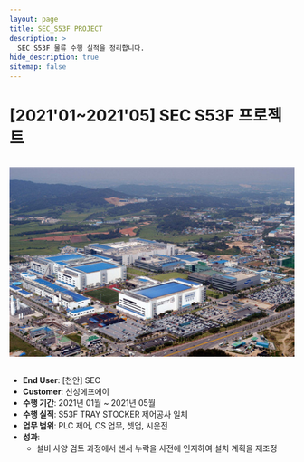 ```yaml
---
layout: page
title: SEC_S53F PROJECT
description: >
  SEC S53F 물류 수행 실적을 정리합니다.
hide_description: true
sitemap: false
---
```

# [2021'01~2021'05] SEC S53F 프로젝트

<img src="/assets/img/blog/Samsung_Cheonan.png" alt="삼성 천안캠퍼스" style="max-width:100%; height:auto; margin: 1em 0;" />

- **End User**: [천안] SEC
- **Customer**: 신성에프에이
- **수행 기간**: 2021년 01월 ~ 2021년 05월
- **수행 실적**: S53F TRAY STOCKER 제어공사 일체
- **업무 범위**: PLC 제어, CS 업무, 셋업, 시운전
- **성과**:
  - 설비 사양 검토 과정에서 센서 누락을 사전에 인지하여 설치 계획을 재조정
